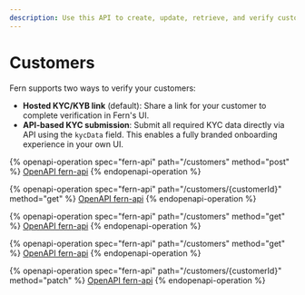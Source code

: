 ```yaml
---
description: Use this API to create, update, retrieve, and verify customers.
---
```


# Customers

Fern supports two ways to verify your customers:

* **Hosted KYC/KYB link** (default): Share a link for your customer to complete verification in Fern's UI.
* **API-based KYC submission**: Submit all required KYC data directly via API using the `kycData` field. This enables a fully branded onboarding experience in your own UI.



{% openapi-operation spec="fern-api" path="/customers" method="post" %}
[OpenAPI fern-api](https://api.fernhq.com/json)
{% endopenapi-operation %}

{% openapi-operation spec="fern-api" path="/customers/{customerId}" method="get" %}
[OpenAPI fern-api](https://api.fernhq.com/json)
{% endopenapi-operation %}

{% openapi-operation spec="fern-api" path="/customers" method="get" %}
[OpenAPI fern-api](https://api.fernhq.com/json)
{% endopenapi-operation %}

{% openapi-operation spec="fern-api" path="/customers" method="get" %}
[OpenAPI fern-api](https://api.fernhq.com/json)
{% endopenapi-operation %}

{% openapi-operation spec="fern-api" path="/customers/{customerId}" method="patch" %}
[OpenAPI fern-api](https://api.fernhq.com/json)
{% endopenapi-operation %}
